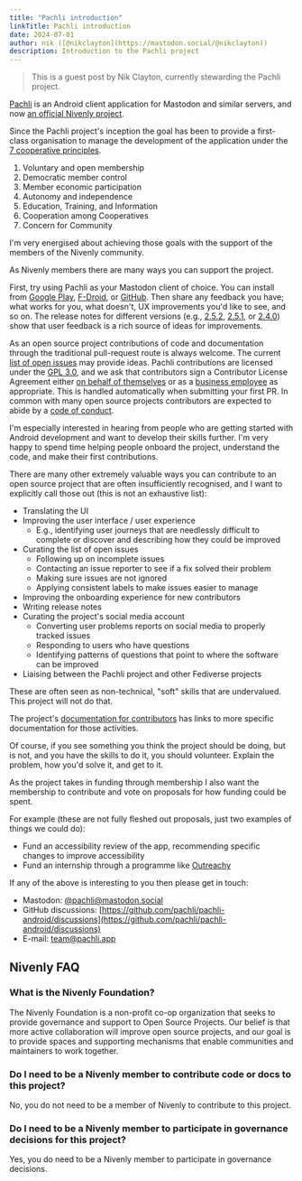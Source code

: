 ```yaml
---
title: "Pachli introduction"
linkTitle: Pachli introduction
date: 2024-07-01
author: nik ([@nikclayton](https://mastodon.social/@nikclayton))
description: Introduction to the Pachli project
---
```


> This is a guest post by Nik Clayton, currently stewarding the Pachli project.

[Pachli](https://pachli.app) is an Android client application for Mastodon and similar servers, and now [an official Nivenly project](/blog/2024/04/26/pachli-decision/).

Since the Pachli project's inception the goal has been to provide a first-class organisation to manage the development of the application under the [7 cooperative principles](https://ica.coop/en/cooperatives/cooperative-identity).

1. Voluntary and open membership
2. Democratic member control
3. Member economic participation
4. Autonomy and independence
5. Education, Training, and Information
6. Cooperation among Cooperatives
7. Concern for Community

I'm very energised about achieving those goals with the support of the members of the Nivenly community.

As Nivenly members there are many ways you can support the project.

First, try using Pachli as your Mastodon client of choice. You can install from [Google Play](https://play.google.com/store/apps/details?id=app.pachli), [F-Droid](https://f-droid.org/en/packages/app.pachli/), or [GitHub](https://github.com/pachli/pachli-android/releases). Then share any feedback you have; what works for you, what doesn't, UX improvements you'd like to see, and so on. The release notes for different versions (e.g., [2.5.2](https://pachli.app/pachli/2024/05/31/2.5.2-release.html), [2.5.1](https://pachli.app/pachli/2024/04/29/2.5.0-release.html), or [2.4.0](https://pachli.app/pachli/2024/03/28/2.4.0-release.html)) show that user feedback is a rich source of ideas for improvements.

As an open source project contributions of code and documentation through the traditional pull-request route is always welcome. The current [list of open issues](https://github.com/pachli/pachli-android/issues) may provide ideas. Pachli contributions are licensed under the [GPL 3.0](https://github.com/pachli/pachli-android/blob/main/LICENSE.txt), and we ask that contributors sign a Contributor License Agreement either [on behalf of themselves](https://github.com/pachli/pachli-android/blob/main/CLA_IC.md) or as a [business employee](https://github.com/pachli/pachli-android/blob/main/CLA_ENTITY.md) as appropriate. This is handled automatically when submitting your first PR. In common with many open source projects contributors are expected to abide by a [code of conduct](https://github.com/pachli/pachli-android/blob/main/CODE_OF_CONDUCT.md).

I'm especially interested in hearing from people who are getting started with Android development and want to develop their skills further. I'm very happy to spend time helping people onboard the project, understand the code, and make their first contributions.

There are many other extremely valuable ways you can contribute to an open source project that are often insufficiently recognised, and I want to explicitly call those out (this is not an exhaustive list):

- Translating the UI
- Improving the user interface / user experience
	- E.g., identifying user journeys that are needlessly difficult to complete or discover and describing how they could be improved
- Curating the list of open issues
	- Following up on incomplete issues
	- Contacting an issue reporter to see if a fix solved their problem
	- Making sure issues are not ignored
	- Applying consistent labels to make issues easier to manage
- Improving the onboarding experience for new contributors
- Writing release notes
- Curating the project's social media account
	- Converting user problems reports on social media to properly tracked issues
	- Responding to users who have questions
	- Identifying patterns of questions that point to where the software can be improved
- Liaising between the Pachli project and other Fediverse projects

These are often seen as non-technical, "soft" skills that are undervalued. This project will not do that.

The project's [documentation for contributors](https://github.com/pachli/pachli-android/blob/main/CONTRIBUTING.md) has links to more specific documentation for those activities.

Of course, if you see something you think the project should be doing, but is not, and you have the skills to do it, you should volunteer. Explain the problem, how you'd solve it, and get to it.

As the project takes in funding through membership I also want the membership to contribute and vote on proposals for how funding could be spent.

For example (these are not fully fleshed out proposals, just two examples of things we could do):

- Fund an accessibility review of the app, recommending specific changes to improve accessibility
- Fund an internship through a programme like [Outreachy](https://www.outreachy.org/)

If any of the above is interesting to you then please get in touch:

- Mastodon: [@pachli@mastodon.social](https://mastodon.social/@pachli)
- GitHub discussions: [https://github.com/pachli/pachli-android/discussions](https://github.com/pachli/pachli-android/discussions)
- E-mail: [team@pachli.app](mailto:team@pachli.app)

## Nivenly FAQ

### What is the Nivenly Foundation?

The Nivenly Foundation is a non-profit co-op organization that seeks to provide governance and support to Open Source Projects. Our belief is that more active collaboration will improve open source projects, and our goal is to provide spaces and supporting mechanisms that enable communities and maintainers to work together.

### Do I need to be a Nivenly member to contribute code or docs to this project?

No, you do not need to be a member of Nivenly to contribute to this project.

### Do I need to be a Nivenly member to participate in governance decisions for this project?

Yes, you do need to be a Nivenly member to participate in governance decisions.
